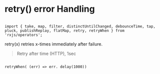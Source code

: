 retry() error Handling
======================
```

import { take, map, filter, distinctUntilChanged, debounceTime, tap, pluck, publishReplay, flatMap, retry, retryWhen } from 'rxjs/operators';

```
retry(x) retries x-times immediately after failure.

> Retry after time (HTTP), 1sec
```

retryWhen( (err) => err. delay(1000)) 
```
